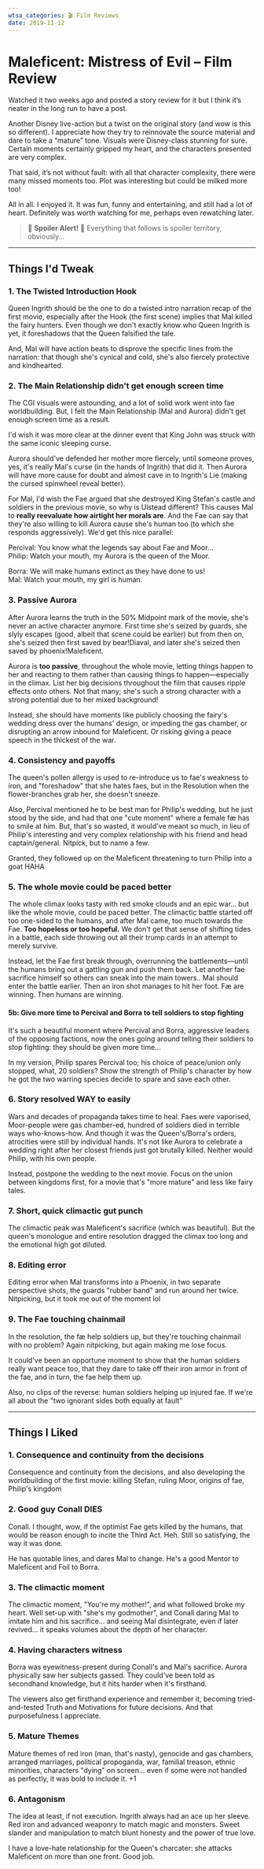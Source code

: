 ```yaml
---
wtsa_categories: 🎬 Film Reviews
date: 2019-11-12
---
```


# Maleficent: Mistress of Evil – Film Review

Watched it two weeks ago and posted a story review for it but I think it’s neater in the long run to have a post.

Another Disney live-action but a twist on the original story (and wow is this so different). I appreciate how they try to reinnovate the source material and dare to take a “mature” tone. Visuals were Disney-class stunning for sure. Certain moments certainly gripped my heart, and the characters presented are very complex.

<!--more-->

That said, it’s not without fault: with all that character complexity, there were many missed moments too. Plot was interesting but could be milked more too!

All in all. I enjoyed it. It was fun, funny and entertaining, and still had a lot of heart. Definitely was worth watching for me, perhaps even rewatching later.

> 🚨 **Spoiler Alert!** 🚨 Everything that follows is spoiler territory, obviously…

---

## Things I'd Tweak

### 1. The Twisted Introduction Hook

Queen Ingrith should be the one to do a twisted intro narration recap of the first movie, especially after the Hook (the first scene) implies that Mal killed the fairy hunters. Even though we don't exactly know who Queen Ingrith is yet, it foreshadows that the Queen falsified the tale.

And, Mal will have action beats to disprove the specific lines from the narration: that though she's
cynical and cold, she's also fiercely protective and kindhearted.

### 2. The Main Relationship didn't get enough screen time

The CGI visuals were astounding, and a lot of solid work went into fae worldbuilding. But, I felt the Main Relationship (Mal and Aurora) didn't get enough screen time as a result.

I'd wish it was more clear at the dinner event that King John was struck with the same iconic sleeping curse.

Aurora should've defended her mother more fiercely, until someone proves, yes, it's really
Mal's curse (in the hands of Ingrith) that did it. Then Aurora will have more cause for doubt and
almost cave in to Ingrith's Lie (making the cursed spinwheel reveal better).

For Mal, I'd wish the Fae argued that she destroyed King Stefan's castle and soldiers in the previous movie, so why is Ulstead different? This causes Mal to **really reevaluate how airtight her morals are**. And the Fae can say that they're also willing to kill Aurora cause she's human too
(to which she responds aggressively). We'd get this nice parallel:

Percival: You know what the legends say about Fae and Moor...\
Philip: Watch your mouth, my Auror[]()a is the queen of the Moor.

Borra: We will make humans extinct as they have done to us!\
Mal: Watch your mouth, my girl is human.

### 3. Passive Aurora

After Aurora learns the truth in the 50% Midpoint mark of the movie, she's never an active character anymore. First time she's seized by guards, she slyly escapes (good, albeit that scene could be earlier) but from then on, she's seized then first saved by bear!Diaval, and later she's seized then saved by phoenix!Maleficent.

Aurora is **too passive**, throughout the whole movie, letting things happen to her and reacting to them rather than causing things to happen—especially in the climax. List her big decisions throughout the film that causes ripple effects onto others.
Not that many; she's such a strong character with a strong potential due to her mixed background!

Instead, she should have moments like publicly choosing the fairy's wedding dress over the humans' design, or impeding the gas chamber, or disrupting an arrow inbound for Maleficent. Or risking giving a peace speech in the thickest of the war.

### 4. Consistency and payoffs

The queen's pollen allergy is used to re-introduce us to fae's weakness to iron, and "foreshadow"
that she hates faes, but in the Resolution when the flower-branches grab her, she doesn't sneeze.

Also, Percival mentioned he to be best man for Philip's wedding, but he just stood by the side, and had that one "cute moment" where a female fæ has to smile at him. But, that's so
wasted, it would've meant so much, in lieu of Philip's interesting and very complex relationship
with his friend and head captain/general. Nitpick, but to name a few.

Granted, they followed up on the Maleficent threatening to turn Philip into a goat HAHA

### 5. The whole movie could be paced better

The whole climax looks tasty with red smoke clouds and an epic
war... but like the whole movie, could be paced better. The climactic battle
started off too one-sided to the humans, and after Mal came, too
much towards the Fae. **Too hopeless or too hopeful.** We don't get that sense of shifting tides in a battle, each side throwing out all their trump cards in an attempt to merely survive.

Instead, let the Fae first break through, overrunning the battlements—until the humans bring out a gattling gun
and push them back. Let another fae sacrifice himself so others can
sneak into the main towers.. Mal should enter the battle earlier. Then an
iron shot manages to hit her foot. Fæ are winning. Then humans
are winning.

#### 5b: Give more time to Percival and Borra to tell soldiers to stop fighting

It's such a beautiful moment where Percival and Borra, aggressive leaders of the opposing factions, now the ones going around telling their soldiers to stop fighting: they should be given more time...

In my version, Philip spares Percival too; his choice of peace/union only stopped, what, 20 soldiers? Show the strength of Philip's character by how he got the two warring species decide to spare and save each other.

### 6. Story resolved WAY to easily

Wars and decades of
propaganda takes time to heal. Faes were vaporised, Moor-people
were gas chamber-ed, hundred of soldiers died in terrible ways who-knows-how. And though it was the Queen's/Borra's orders,
atrocities were still by individual hands. It's not like Aurora to celebrate a wedding right after her closest friends just got brutally killed. Neither would Philip, with his own people.

Instead, postpone the wedding to the next movie. Focus on the union between kingdoms first, for a movie
that's "more mature" and less like fairy tales.

### 7. Short, quick climactic gut punch

The climactic peak was Maleficent's sacrifice (which was beautiful). But the queen's monologue and entire resolution dragged the climax too long and the emotional high got diluted.

### 8. Editing error

Editing error when Mal transforms into a Phoenix, in two separate perspective shots, the guards "rubber band" and run
around her twice. Nitpicking, but it took me out of the moment lol

### 9. The Fae touching chainmail

In the resolution, the fæ help soldiers up, but they're touching
chainmail with no problem? Again nitpicking, but again making me lose
focus.

It could've been an opportune moment to show that the human soldiers
really want peace too, that they dare to take off their iron armor in front of the fae, and in
turn, the fae help them up.

Also, no clips of the reverse: human soldiers helping up injured fae. If we're all about the "two ignorant sides both equally at fault"

---

## Things I Liked

### 1. Consequence and continuity from the decisions

Consequence and continuity from the decisions, and also developing the worldbuilding of the first movie: killing Stefan, ruling Moor, origins of fae, Philip's kingdom

### 2. Good guy Conall DIES

Conall. I thought, wow, if the optimist Fae gets killed by the humans, that would be reason enough to incite the Third Act. Heh. Still so satisfying, the way it was done.

He has quotable lines, and dares Mal to change. He's a good Mentor to Maleficent and Foil to Borra.

### 3. The climactic moment

The climactic moment, "You're my mother!", and what followed broke my heart. Well set-up with "she's my godmother", and Conall daring Mal to imitate him and his sacrifice... and seeing Mal disintegrate, even if later revived... it speaks volumes about the depth of her character.

### 4. Having characters witness

Borra was eyewitness-present during Conall's and Mal's sacrifice. Aurora physically saw her subjects gassed. They could've been told as secondhand knowledge, but it hits harder when it's firsthand.

The viewers also get firsthand experience and remember it, becoming tried-and-tested Truth and Motivations for future decisions. And that purposefulness I appreciate.

### 5. Mature Themes

Mature themes of red iron (man, that's nasty), genocide and gas chambers, arranged marriages, political propoganda, war, familial treason, ethnic minorities, characters "dying" on screen... even if some were not handled as perfectly, it was bold to include it. +1

### 6. Antagonism

The idea at least, if not execution. Ingrith always had an ace up her sleeve. Red iron and advanced weaponry to match magic and monsters. Sweet slander and
manipulation to match blunt honesty and the power of true love.

I have a love-hate relationship for the Queen's charcater: she attacks Maleficent on more
than one front. Good job.
